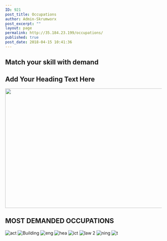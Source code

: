 ```yaml
---
ID: 921
post_title: Occupations
author: Admin-Skrumworx
post_excerpt: ""
layout: page
permalink: http://35.184.23.199/occupations/
published: true
post_date: 2018-04-15 10:41:36
---
```

<h2>Match your skill with demand</h2>		
			<h2>Add Your Heading Text Here</h2>		
										<img width="1024" height="385" src="http://35.184.23.199/wp-content/uploads/2018/03/skillllll-1024x385.png" alt="" srcset="http://35.184.23.199/wp-content/uploads/2018/03/skillllll-1024x385.png 1024w, http://35.184.23.199/wp-content/uploads/2018/03/skillllll-300x113.png 300w, http://35.184.23.199/wp-content/uploads/2018/03/skillllll-768x289.png 768w" sizes="(max-width: 1024px) 100vw, 1024px" />											
			<h2>MOST DEMANDED OCCUPATIONS</h2>		
										<img src="http://35.184.23.199/wp-content/uploads/elementor/thumbs/act-nnqh3djhbiz20bjcrhrkwp9zo4iaqd8b84u1k8co6c.png" title="act" alt="act" />											
										<img src="http://35.184.23.199/wp-content/uploads/elementor/thumbs/Building-nntxxkdnxx6ilhh4umqv13x87b7uk7uq4b4usmrs6c.png" title="Building" alt="Building" />											
										<img src="http://35.184.23.199/wp-content/uploads/elementor/thumbs/eng-nnqhkoqh6oo5tse4oh58bu0lil6nhoycltcyqoonl0.png" title="eng" alt="eng" />											
										<img src="http://35.184.23.199/wp-content/uploads/elementor/thumbs/hea-nnqhumuzikaep7xxl9y37tn7ue5hydg2z1wyl3xnqc.png" title="hea" alt="hea" />											
										<img src="http://35.184.23.199/wp-content/uploads/elementor/thumbs/ict-nnqghc7p3ct1tfjpfyugg9gyax4i9tquv288ip0y1w.png" title="ict" alt="ict" />											
										<img src="http://35.184.23.199/wp-content/uploads/elementor/thumbs/law-2-nomywtsqal43xneds9iz6ip27onyx6ppyd76dmbfj8.png" title="law 2" alt="law 2" />											
										<img src="http://35.184.23.199/wp-content/uploads/elementor/thumbs/ning-nnqi1j0dmtq3u9xhc97li30wo46eegt7x655a5pq3o.png" title="ning" alt="ning" />											
										<img src="http://35.184.23.199/wp-content/uploads/elementor/thumbs/t-nnqi71cbov9lvzxe64xvm6z60f0uilol0fsljjjnms.png" title="t" alt="t" />